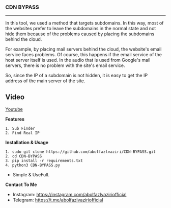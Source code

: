 ### CDN BYPASS
------
In this tool, we used a method that targets subdomains. In this way, most of the websites prefer to leave the subdomains in the normal state and not hide them because of the problems caused by placing the subdomains behind the cloud.

For example, by placing mail servers behind the cloud, the website's email service faces problems. Of course, this happens if the email service of the host server itself is used. In the audio that is used from Google's mail servers, there is no problem with the site's email service.

So, since the IP of a subdomain is not hidden, it is easy to get the IP address of the main server of the site.

## Video
<a href="https://www.youtube.com/watch?v=26s7QNEFn14">Youtube</a>

**Features**
```
1. Sub Finder
2. Find Real IP
```

**Installation & Usage**
```
1. sudo git clone https://github.com/abolfazlvaziri/CDN-BYPASS.git
2. cd CDN-BYPASS
3. pip install -r requirements.txt
4. python3 CDN-BYPASS.py
```
- Simple & UseFull.


**Contact To Me**
- Instagram: https://instagram.com/abolfazlvaziriofficial
- Telegram: https://t.me/abolfazlvaziriofficial
